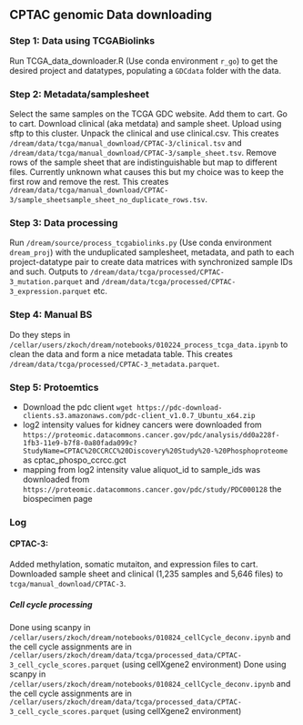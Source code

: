 ## CPTAC genomic Data downloading
### Step 1: Data using TCGABiolinks
Run TCGA_data_downloader.R (Use conda environment `r_go`) to get the desired project and datatypes, populating a `GDCdata` folder with the data. 
### Step 2: Metadata/samplesheet
Select the same samples on the TCGA GDC website. Add them to cart. Go to cart. Download clinical (aka metdata) and sample sheet. Upload using sftp to this cluster. Unpack the clinical and use clinical.csv. This creates `/dream/data/tcga/manual_download/CPTAC-3/clinical.tsv` and `/dream/data/tcga/manual_download/CPTAC-3/sample_sheet.tsv`. Remove rows of the sample sheet that are indistinguishable but map to different files. Currently unknown what causes this but my choice was to keep the first row and remove the rest. This creates `/dream/data/tcga/manual_download/CPTAC-3/sample_sheetsample_sheet_no_duplicate_rows.tsv`.
### Step 3: Data processing
Run `/dream/source/process_tcgabiolinks.py` (Use conda environment `dream_proj`) with the unduplicated samplesheet, metadata, and path to each project-datatype pair to create data matrices with synchronized sample IDs and such. Outputs to `/dream/data/tcga/processed/CPTAC-3_mutation.parquet` and `/dream/data/tcga/processed/CPTAC-3_expression.parquet` etc.
### Step 4: Manual BS
Do they steps in `/cellar/users/zkoch/dream/notebooks/010224_process_tcga_data.ipynb` to clean the data and form a nice metadata table. This creates `/dream/data/tcga/processed/CPTAC-3_metadata.parquet`.
### Step 5: Protoemtics
- Download the pdc client `wget https://pdc-download-clients.s3.amazonaws.com/pdc-client_v1.0.7_Ubuntu_x64.zip`
- log2 intensity values for kidney cancers were downloaded from `https://proteomic.datacommons.cancer.gov/pdc/analysis/dd0a228f-1fb3-11e9-b7f8-0a80fada099c?StudyName=CPTAC%20CCRCC%20Discovery%20Study%20-%20Phosphoproteome` as cptac_phospo_ccrcc.gct
- mapping from log2 intensity value aliquot_id to sample_ids was downloaded from `https://proteomic.datacommons.cancer.gov/pdc/study/PDC000128` the biospecimen page 


### Log
#### CPTAC-3: 
Added methylation, somatic mutaiton, and expression files to cart. Downloaded sample sheet and clinical (1,235 samples and 5,646 files) to `tcga/manual_download/CPTAC-3`.
##### Cell cycle processing
Done using scanpy in `/cellar/users/zkoch/dream/notebooks/010824_cellCycle_deconv.ipynb` and the cell cycle assignments are in `/cellar/users/zkoch/dream/data/tcga/processed_data/CPTAC-3_cell_cycle_scores.parquet` (using cellXgene2 environment)
Done using scanpy in `/cellar/users/zkoch/dream/notebooks/010824_cellCycle_deconv.ipynb` and the cell cycle assignments are in `/cellar/users/zkoch/dream/data/tcga/processed_data/CPTAC-3_cell_cycle_scores.parquet` (using cellXgene2 environment)